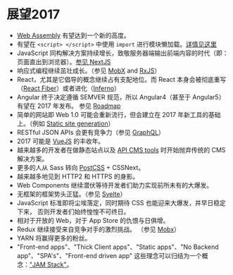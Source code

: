 
# 展望2017

* [Web Assembly](http://webassembly.org/) 有望达到一个新的高度。
* 有望在 ` <script> </script> ` 中使用 `import` 进行模块懒加载。[详情见这里](https://github.com/tc39/proposal-dynamic-import#example)
* JavaScript 同构解决方案持续增长，致敬服务器端输出前端内容的时代（即：页面直出到浏览器）。[参见 NextJS ](https://github.com/zeit/next.js)
* 响应式编程继续茁壮成长。（参见 [MobX](https://github.com/mobxjs/mobx) and [RxJS](https://github.com/Reactive-Extensions/RxJS)）
* React，尤其是它倡导的概念继续占有支配地位。而 React 本身会被彻底重写（[React Fiber](https://github.com/acdlite/react-fiber-architecture)）或者进化（[Inferno](https://github.com/infernojs/inferno)）
* Angular 终于决定遵循 SEMVER 规范，所以 Angular4（甚至于 Angular5）有望在 2017 年发布。 参见 [Roadmap](https://www.youtube.com/watch?v=aJIMoLgqU_o&feature=youtu.be&t=6m12s)
* 简单的网站即 Web 1.0 可能会重新流行，但会建立在 2017 年新工具的基础上。（例如 [Static site generation](https://github.com/vigetlabs/gulp-starter/tree/blendid)）
* RESTful JSON APIs 会更有竞争力（参见 [GraphQL](http://graphql.org/)）
* 2017 可能是 [VueJS](https://vuejs.org/) 的丰收年。
* 越来越多的开发者在做静态站点以及 [API CMS tools](https://www.google.com/webhp?sourceid=chrome-instant&rlz=1C5CHFA_enUS712US713&ion=1&espv=2&ie=UTF-8#q=api%20cms) 时开始抛弃传统的 CMS 解决方案。
* 更多的人从 Sass 转向 [PostCSS](http://postcss.org/) + CSSNext。
* 越来越多地见到 HTTP2 和 HTTPS 的身影。
* Web Components 继续潜伏等待开发者们助力实现前所未有的大爆发。
* 无框架的框架势头正猛。（参见 [Svelte](https://svelte.technology/blog/frameworks-without-the-framework/)）
* JavaScript 标准即将尘埃落定，同时期待 CSS 也能迎来大爆发，并早日稳定下来， 否则开发者们始终惶惶不可终日。
* 相对于开放的 Web，对于 App Store 的仇恨与日俱增。
* Redux 继续接受来自竞争对手的激烈挑战。 （参见 [Mobx](https://mobx.js.org/)）
* YARN 将赢得更多的粉丝。
* "Front-end apps"、"Thick Client apps"、"Static apps"、"No Backend app"、"SPA's"、"Front-end driven app" 这些理念可以归结为一个概念：["JAM Stack"](https://jamstack.org/)。
